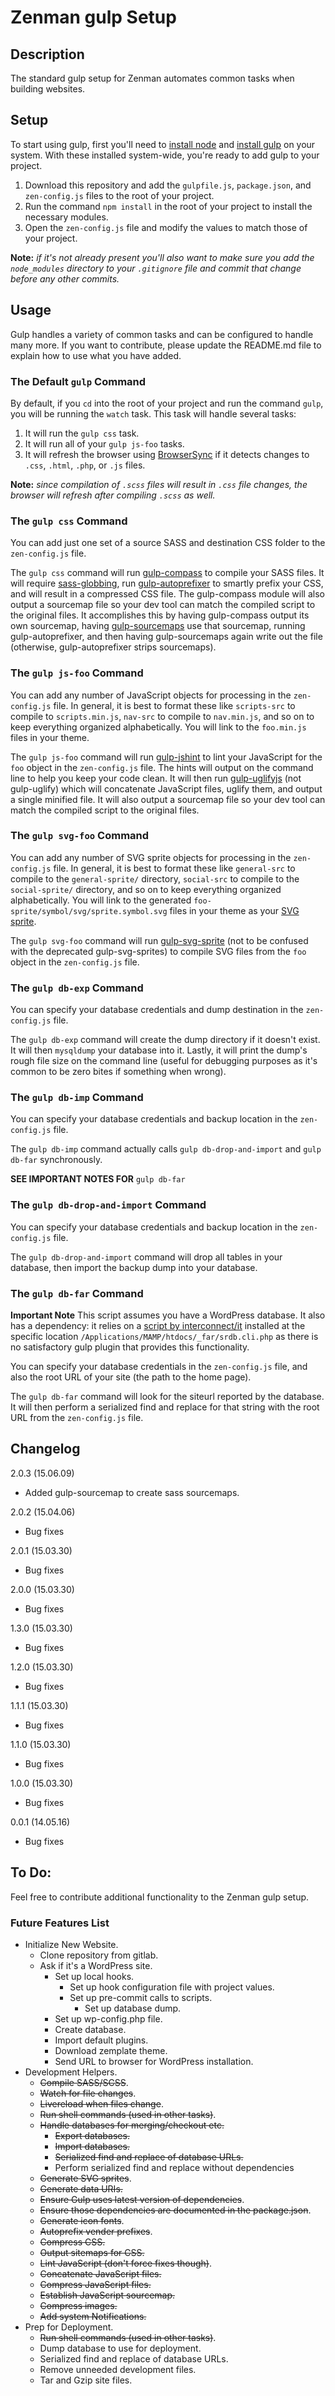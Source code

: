# Zenman gulp Setup
## Description
The standard gulp setup for Zenman automates common tasks when building websites.

## Setup
To start using gulp, first you'll need to [install node](http://nodejs.org/) and [install gulp](https://github.com/gulpjs/gulp/blob/master/docs/getting-started.md#getting-started) on your system. With these installed system-wide, you're ready to add gulp to your project.

1. Download this repository and add the ``gulpfile.js``, ``package.json``, and ``zen-config.js`` files to the root of your project.
2. Run the command ``npm install`` in the root of your project to install the necessary modules.
3. Open the ``zen-config.js`` file and modify the values to match those of your project.

**Note:** *if it's not already present you'll also want to make sure you add the  ``node_modules`` directory to your ``.gitignore`` file and commit that change before any other commits.*

## Usage
Gulp handles a variety of common tasks and can be configured to handle many more. If you want to contribute, please update the README.md file to explain how to use what you have added.

### The Default ``gulp`` Command
By default, if you ``cd`` into the root of your project and run the command ``gulp``, you will be running the ``watch`` task. This task will handle several tasks:

1. It will run the ``gulp css`` task.
2. It will run all of your ``gulp js-foo`` tasks.
4. It will refresh the browser using [BrowserSync](http://www.browsersync.io/) if it detects changes to ``.css``, ``.html``, ``.php``, or ``.js`` files.

**Note:** *since compilation of ``.scss`` files will result in ``.css`` file changes, the browser will refresh after compiling ``.scss`` as well.*

### The ``gulp css`` Command

You can add just one set of a source SASS and destination CSS folder to the ``zen-config.js`` file.

The ``gulp css`` command will run [gulp-compass](https://www.npmjs.org/package/gulp-compass) to compile your SASS files. It will require [sass-globbing](https://github.com/chriseppstein/sass-globbing), run [gulp-autoprefixer](https://www.npmjs.org/package/gulp-autoprefixer) to smartly prefix your CSS, and will result in a compressed CSS file. The gulp-compass module will also output a sourcemap file so your dev tool can match the compiled script to the original files. It accomplishes this by having gulp-compass output its own sourcemap, having [gulp-sourcemaps](https://www.npmjs.com/package/gulp-sourcemaps) use that sourcemap, running gulp-autoprefixer, and then having gulp-sourcemaps again write out the file (otherwise, gulp-autoprefixer strips sourcemaps).

### The ``gulp js-foo`` Command
You can add any number of JavaScript objects for processing in the ``zen-config.js`` file. In general, it is best to format these like ``scripts-src`` to compile to ``scripts.min.js``, ``nav-src`` to compile to ``nav.min.js``, and so on to keep everything organized alphabetically. You will link to the ``foo.min.js`` files in your theme.

The ``gulp js-foo`` command will run [gulp-jshint](https://www.npmjs.org/package/gulp-jshint) to lint your JavaScript for the ``foo`` object in the ``zen-config.js`` file. The hints will output on the command line to help you keep your code clean. It will then run [gulp-uglifyjs](https://www.npmjs.org/package/gulp-uglifyjs) (not gulp-uglify) which will concatenate JavaScript files, uglify them, and output a single minified file. It will also output a sourcemap file so your dev tool can match the compiled script to the original files.

### The ``gulp svg-foo`` Command

You can add any number of SVG sprite objects for processing in the ``zen-config.js`` file. In general, it is best to format these like ``general-src`` to compile to the ``general-sprite/`` directory, ``social-src`` to compile to the ``social-sprite/`` directory, and so on to keep everything organized alphabetically. You will link to the generated ``foo-sprite/symbol/svg/sprite.symbol.svg`` files in your theme as your [SVG sprite](http://css-tricks.com/svg-sprites-use-better-icon-fonts/).

The ``gulp svg-foo`` command will run [gulp-svg-sprite](https://www.npmjs.org/package/gulp-svg-sprites) (not to be confused with the deprecated gulp-svg-sprites) to compile SVG files from the ``foo`` object in the ``zen-config.js`` file.

### The ``gulp db-exp`` Command

You can specify your database credentials and dump destination in the ``zen-config.js`` file.

The ``gulp db-exp`` command will create the dump directory if it doesn't exist. It will then ``mysqldump`` your database into it. Lastly, it will print the dump's rough file size on the command line (useful for debugging purposes as it's common to be zero bites if something when wrong).

### The ``gulp db-imp`` Command

You can specify your database credentials and backup location in the ``zen-config.js`` file.

The ``gulp db-imp`` command actually calls ``gulp db-drop-and-import`` and ``gulp db-far`` synchronously.

**SEE IMPORTANT NOTES FOR** ``gulp db-far``

### The ``gulp db-drop-and-import`` Command

You can specify your database credentials and backup location in the ``zen-config.js`` file.

The ``gulp db-drop-and-import`` command will drop all tables in your database, then import the backup dump into your database.

### The ``gulp db-far`` Command

**Important Note**
This script assumes you have a WordPress database. It also has a dependency: it relies on a [script by interconnect/it](https://interconnectit.com/products/search-and-replace-for-wordpress-databases/) installed at the specific location ``/Applications/MAMP/htdocs/_far/srdb.cli.php`` as there is no satisfactory gulp plugin that provides this functionality.

You can specify your database credentials in the ``zen-config.js`` file, and also the root URL of your site (the path to the home page).

The ``gulp db-far`` command will look for the siteurl reported by the database. It will then perform a serialized find and replace for that string with the root URL from the ``zen-config.js`` file.

## Changelog

2.0.3 (15.06.09)
- Added gulp-sourcemap to create sass sourcemaps.

2.0.2 (15.04.06)
- Bug fixes

2.0.1 (15.03.30)
- Bug fixes

2.0.0 (15.03.30)
- Bug fixes

1.3.0 (15.03.30)
- Bug fixes

1.2.0 (15.03.30)
- Bug fixes

1.1.1 (15.03.30)
- Bug fixes

1.1.0 (15.03.30)
- Bug fixes

1.0.0 (15.03.30)
- Bug fixes

0.0.1 (14.05.16)
- Bug fixes

## To Do:
Feel free to contribute additional functionality to the Zenman gulp setup.

### Future Features List
- Initialize New Website.
    -  Clone repository from gitlab.
    -  Ask if it's a WordPress site.
        -  Set up local hooks.
            - Set up hook configuration file with project values.
            - Set up pre-commit calls to scripts.
                - Set up database dump.
        - Set up wp-config.php file.
        - Create database.
        - Import default plugins.
        - Download zemplate theme.
        - Send URL to browser for WordPress installation.
- Development Helpers.
    - ~~Compile SASS/SCSS~~.
    - ~~Watch for file changes~~.
    - ~~Livereload when files change~~.
    - ~~Run shell commands (used in other tasks)~~.
    - ~~Handle databases for merging/checkout etc.~~
        - ~~Export databases.~~
        - ~~Import databases.~~
        - ~~Serialized find and replace of database URLs.~~
        - Perform serialized find and replace without dependencies
    - ~~Generate SVG sprites~~.
    - ~~Generate data URIs.~~
    - ~~Ensure Gulp uses latest version of dependencies~~.
    - ~~Ensure those dependencies are documented in the package.json~~.
    - ~~Generate icon fonts~~.
    - ~~Autoprefix vender prefixes~~.
    - ~~Compress CSS.~~
    - ~~Output sitemaps for CSS.~~
    - ~~Lint JavaScript (don't force fixes though)~~.
    - ~~Concatenate JavaScript files.~~
    - ~~Compress JavaScript files.~~
    - ~~Establish JavaScript sourcemap.~~
    - ~~Compress images.~~
    - ~~Add system Notifications.~~
- Prep for Deployment.
    - ~~Run shell commands (used in other tasks)~~.
    - Dump database to use for deployment.
    - Serialized find and replace of database URLs.
    - Remove unneeded development files.
    - Tar and Gzip site files.
